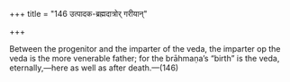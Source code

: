 +++
title = "146 उत्पादक-ब्रह्मदात्रोर् गरीयान्"

+++

Between the progenitor and the imparter of the veda, the imparter op the veda is the more venerable father; for the brāhmaṇa’s “birth” is the veda, eternally,—here as well as after death.—(146)